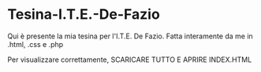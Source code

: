 # Tesina-I.T.E.-De-Fazio
Qui è presente la mia tesina per l'I.T.E. De Fazio. Fatta interamente da me in .html, .css e .php

Per visualizzare correttamente, SCARICARE TUTTO E APRIRE INDEX.HTML
